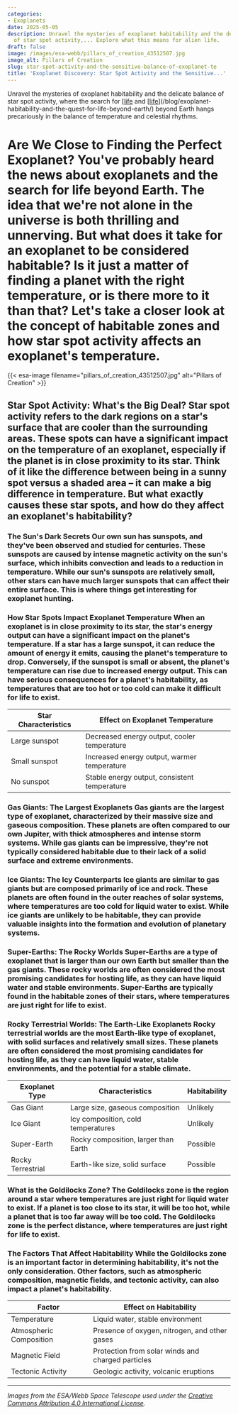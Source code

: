 ```yaml
---
categories:
- Exoplanets
date: 2025-05-05
description: Unravel the mysteries of exoplanet habitability and the delicate balance
  of star spot activity,... Explore what this means for alien life.
draft: false
image: /images/esa-webb/pillars_of_creation_43512507.jpg
image_alt: Pillars of Creation
slug: star-spot-activity-and-the-sensitive-balance-of-exoplanet-te
title: 'Exoplanet Discovery: Star Spot Activity and the Sensitive...'
---
```


Unravel the mysteries of exoplanet habitability and the delicate balance of star spot activity, where the search for [[life](/blog/the-quest-for-life-beyond-earth-unveiling-the-secrets-of-exo) and [[life](/blog/unveiling-the-secrets-of-exoplanet-habitability-a-journey-th)](/blog/exoplanet-habitability-and-the-quest-for-life-beyond-earth/) beyond Earth hangs precariously in the balance of temperature and celestial rhythms.

# Are We Close to Finding the Perfect Exoplanet? You've probably heard the news about exoplanets and the search for life beyond Earth. The idea that we're not alone in the universe is both thrilling and unnerving. But what does it take for an exoplanet to be considered habitable? Is it just a matter of finding a planet with the right temperature, or is there more to it than that? Let's take a closer look at the concept of habitable zones and how star spot activity affects an exoplanet's temperature.
{{< esa-image filename="pillars_of_creation_43512507.jpg" alt="Pillars of Creation" >}}



 ## Star Spot Activity: What's the Big Deal? Star spot activity refers to the dark regions on a star's surface that are cooler than the surrounding areas. These spots can have a significant impact on the temperature of an exoplanet, especially if the planet is in close proximity to its star. Think of it like the difference between being in a sunny spot versus a shaded area – it can make a big difference in temperature. But what exactly causes these star spots, and how do they affect an exoplanet's habitability?

 ### The Sun's Dark Secrets Our own sun has sunspots, and they've been observed and studied for centuries. These sunspots are caused by intense magnetic activity on the sun's surface, which inhibits convection and leads to a reduction in temperature. While our sun's sunspots are relatively small, other stars can have much larger sunspots that can affect their entire surface. This is where things get interesting for exoplanet hunting.

 ### How Star Spots Impact Exoplanet Temperature When an exoplanet is in close proximity to its star, the star's energy output can have a significant impact on the planet's temperature. If a star has a large sunspot, it can reduce the amount of energy it emits, causing the planet's temperature to drop. Conversely, if the sunspot is small or absent, the planet's temperature can rise due to increased energy output. This can have serious consequences for a planet's habitability, as temperatures that are too hot or too cold can make it difficult for life to exist.

 | **Star Characteristics** | **Effect on Exoplanet Temperature** |
| --- | --- |
| Large sunspot | Decreased energy output, cooler temperature |
| Small sunspot | Increased energy output, warmer temperature |
| No sunspot | Stable energy output, consistent temperature | ## Exoplanet Classification: A Guide to the Different Types When it comes to exoplanets, there are many different types, each with its own unique characteristics. From gas giants to rocky terrestrial worlds, understanding these classifications can help us determine which exoplanets are most likely to be habitable.

 ### Gas Giants: The Largest Exoplanets Gas giants are the largest type of exoplanet, characterized by their massive size and gaseous composition. These planets are often compared to our own Jupiter, with thick atmospheres and intense storm systems. While gas giants can be impressive, they're not typically considered habitable due to their lack of a solid surface and extreme environments.

 ### Ice Giants: The Icy Counterparts Ice giants are similar to gas giants but are composed primarily of ice and rock. These planets are often found in the outer reaches of solar systems, where temperatures are too cold for liquid water to exist. While ice giants are unlikely to be habitable, they can provide valuable insights into the formation and evolution of planetary systems.

 ### Super-Earths: The Rocky Worlds Super-Earths are a type of exoplanet that is larger than our own Earth but smaller than the gas giants. These rocky worlds are often considered the most promising candidates for hosting life, as they can have liquid water and stable environments. Super-Earths are typically found in the habitable zones of their stars, where temperatures are just right for life to exist.

 ### Rocky Terrestrial Worlds: The Earth-Like Exoplanets Rocky terrestrial worlds are the most Earth-like type of exoplanet, with solid surfaces and relatively small sizes. These planets are often considered the most promising candidates for hosting life, as they can have liquid water, stable environments, and the potential for a stable climate.

 | **Exoplanet Type** | **Characteristics** | **Habitability** |
| --- | --- | --- |
| Gas Giant | Large size, gaseous composition | Unlikely |
| Ice Giant | Icy composition, cold temperatures | Unlikely |
| Super-Earth | Rocky composition, larger than Earth | Possible |
| Rocky Terrestrial | Earth-like size, solid surface | Possible | ## Habitability and the Goldilocks Zone Habitability is a complex concept that depends on many factors, including a planet's temperature, atmospheric composition, and the presence of liquid water. One of the most important factors is a planet's location within its star's habitable zone, also known as the Goldilocks zone.

 ### What is the Goldilocks Zone? The Goldilocks zone is the region around a star where temperatures are just right for liquid water to exist. If a planet is too close to its star, it will be too hot, while a planet that is too far away will be too cold. The Goldilocks zone is the perfect distance, where temperatures are just right for life to exist.

 ### The Factors That Affect Habitability While the Goldilocks zone is an important factor in determining habitability, it's not the only consideration. Other factors, such as atmospheric composition, magnetic fields, and tectonic activity, can also impact a planet's habitability.

 | **Factor** | **Effect on Habitability** |
| --- | --- |
| Temperature | Liquid water, stable environment |
| Atmospheric Composition | Presence of oxygen, nitrogen, and other gases |
| Magnetic Field | Protection from solar winds and charged particles |
| Tectonic Activity | Geologic activity, volcanic eruptions | ## Conclusion: The Search for Life Beyond Earth The search for life beyond Earth is an ongoing and exciting field of research, with new discoveries and advances being made regularly. While we have yet to find definitive evidence of extraterrestrial life, the study of exoplanets and their habitability provides a fascinating glimpse into the possibilities. As we continue to explore the universe and push the boundaries of what we know, we may eventually find the answer to the question that has haunted us for centuries: are we alone in the universe?

---

*Images from the ESA/Webb Space Telescope used under the [Creative Commons Attribution 4.0 International License](https://creativecommons.org/licenses/by/4.0).*